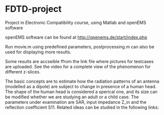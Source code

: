 # FDTD-project
Project in Electronic Compatibility course, using Matlab and openEMS software

openEMS software can be found at http://openems.de/start/index.php

Run movie.m using predefined parameters, postprocessing.m can also be used for displaying more results.

Some results are accseible ffrom the link file where pictures for testcases are uploaded. See the video for a complete view of the phenomenon for different z-slices.

The basic concepts are to estimate how the radiation patterns of an antenna (modelled as a dipole) are subject to change in presence of a human head. The shape of the human head is considered a sperical one, and its size can be modified whether we are studying an adult or a child case. The parameters under examination are SAR, input impedance Z_in and the reflection coefficient S11. Related ideas can be studied in the following links:
